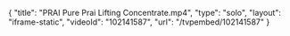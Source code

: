 {
    "title": "PRAI Pure Prai Lifting Concentrate.mp4",
    "type": "solo",
    "layout": "iframe-static",
    "videoId": "102141587",
    "url": "\/tvpembed\/102141587"
}